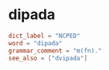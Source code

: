 # dipada

``` toml
dict_label = "NCPED"
word = "dipada"
grammar_comment = "m(fn)."
see_also = ["dvipada"]
```

